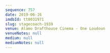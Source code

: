 ```yaml
---
sequence: 757
date: 2019-06-16
imdbId: tt0031971
slug: stagecoach-1939
venue: Alamo Drafthouse Cinema - One Loudoun
venueNotes: null
medium: null
mediumNotes: null
---
```

